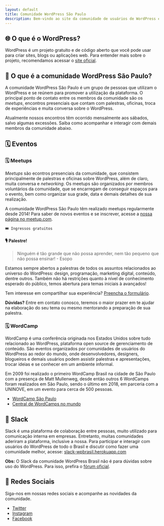 ```yaml
---
layout: default
title: Comunidade WordPress São Paulo
description: Bem-vindo ao site da comunidade de usuários de WordPress em São Paulo! Aqui você terá acesso aos links e informação necessários para participar das atividades da comunidade.
---
```


## 🌐 O que é o WordPress?

WordPress é um projeto gratuito e de código aberto que você pode usar para criar sites, blogs ou aplicações web. Para entender mais sobre o projeto, recomendamos acessar o [site oficial](https://br.wordpress.org/).

## 👥 O que é a comunidade WordPress São Paulo?

A comunidade WordPress São Paulo é um grupo de pessoas que utilizam o WordPress e se reúnem para promover a utilização da plataforma. O principal ponto de contato entre os membros da comunidade são os *meetups*, encontros presenciais que contam com palestras, oficinas, troca de experiências e muita conversa sobre o WordPress.

Atualmente nossos encontros têm ocorrido mensalmente aos sábados, salvo algumas excessões. Saiba como acompanhar e interagir com demais membros da comunidade abaixo.

## 🗓 Eventos


### 🗓 Meetups

*Meetups* são econtros presenciais da comunidade, que consistem principalmente de palestras e oficinas sobre WordPress, além de claro, muita conversa e *networking*. Os meetups são organizados por membros voluntários da comunidade, que se encarregam de conseguir espaços para o evento, bem como organizar sua grade, data e demais detalhes de sua realização.

A comunidade WordPress São Paulo têm realizado meetups regularmente desde 2014! Para saber de novos eventos e se inscrever, acesse a [nossa página no meetup.com](https://www.meetup.com/pt-BR/wpsampa/).

`🎟 Ingressos gratuitos`

#### 🎙 Palestre!

> Ninguém é tão grande que não possa aprender, nem tão pequeno que não possa ensinar! - Esopo

Estamos sempre abertos a palestras de todos os assuntos relacionados ao universo do WordPress: design, programação, marketing digital, conteúdo, dentre outros. Também não há restrições quanto à nível de conhecimento esperado do público, temos abertura para temas iniciais à avançados!

Tem interesse em compartilhar sua experiência? [Preencha o formulário](https://goo.gl/ta5dCv).

**Dúvidas?** Entre em contato conosco, teremos o maior prazer em te ajudar na elaboração do seu tema ou mesmo mentorando a preparação de sua palestra.

### 🗓 WordCamp

WordCamp é uma conferência originada nos Estados Unidos sobre tudo relacionado ao WordPress, plataforma open source de gerenciamento de conteúdo. São eventos organizados por comunidades de usuários do WordPress ao redor do mundo, onde desenvolvedores, designers, blogueiros e demais usuários podem assistir palestras e apresentações, trocar ideias e se conhecer em um ambiente informal.

Em 2009 foi realizado o primeiro WordCamp Brasil na cidade de São Paulo com a presença de Matt Mullenweg, desde então outros 6 WordCamps foram realizados em São Paulo, sendo o último em 2018, em parceria com a UNINOVE, em um evento para cerca de 500 pessoas.

- [WordCamp São Paulo](https://saopaulo.wordcamp.org)
- [Central de WordCamps no mundo](https://central.wordcamp.org)


## 💬 Slack

Slack é uma plataforma de colaboração entre pessoas, muito utilizado para comunicação interna em empresas. Entretanto, muitas comunidades aderiram a plataforma, inclusive a nossa. Para participar e interagir com usuários do WordPress de todo o Brasil e discutir como fazer uma comunidade melhor, acesse: [slack-wpbrasil.herokuapp.com](http://slack-wpbrasil.herokuapp.com/)

**Obs:** O Slack da comunidade WordPress Brasil não é para dúvidas sobre uso do WordPress. Para isso, prefira o [fórum oficial](https://br.wordpress.org/support/).

## 🔗 Redes Sociais

Siga-nos em nossas redes sociais e acompanhe as novidades da comunidade.

- [Twitter](https://twitter.com/WPsampa)
- [Instagram](https://www.instagram.com/wpsampa/)
- [Facebook](https://www.facebook.com/WordCampSaoPaulo/)
